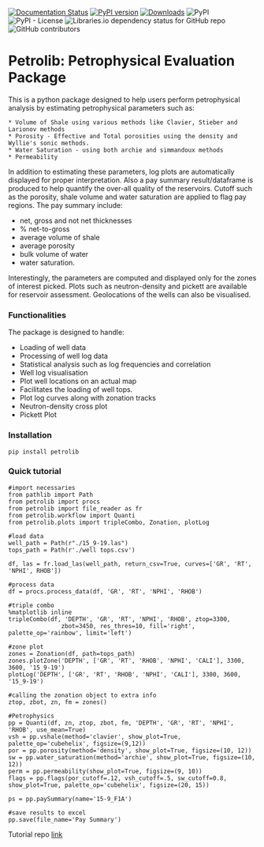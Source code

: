 [![Documentation Status](https://readthedocs.org/projects/petrolib/badge/?version=latest)](https://petrolib.readthedocs.io/en/latest/?badge=latest) [![PyPI version](https://badge.fury.io/py/petrolib.svg)](https://badge.fury.io/py/petrolib) [![Downloads](https://static.pepy.tech/badge/petrolib)](https://pepy.tech/project/petrolib) ![PyPI](https://img.shields.io/pypi/v/petrolib) ![PyPI - License](https://img.shields.io/pypi/l/petrolib) ![Libraries.io dependency status for GitHub repo](https://img.shields.io/librariesio/github/joshua-atolagbe/petrolib) ![GitHub contributors](https://img.shields.io/github/contributors/joshua-atolagbe/petrolib)
# Petrolib: Petrophysical Evaluation Package

This is a python package designed to help users perform petrophysical analysis by estimating petrophysical parameters such as:
```
* Volume of Shale using various methods like Clavier, Stieber and Larionov methods
* Porosity - Effective and Total porosities using the density and Wyllie's sonic methods.
* Water Saturation - using both archie and simmandoux methods
* Permeability
```

In addition to estimating these parameters, log plots are automatically displayed for proper interpretation. Also a pay summary result/dataframe is produced to help quantify the over-all quality of the reservoirs. Cutoff such as the porosity, shale volume and water saturation are applied to flag pay regions. The pay summary include:

* net, gross and not net thicknesses
* % net-to-gross 
* average volume of shale
* average porosity
* bulk volume of water
* water saturation.

Interestingly, the parameters are computed and displayed only for the zones of interest picked. Plots such as neutron-density and pickett are available for reservoir assessment. Geolocations of the wells can also be visualised.

### Functionalities

The package is designed to handle:

* Loading of well data
* Processing of well log data
* Statistical analysis such as log frequencies and correlation
* Well log visualisation 
* Plot well locations on an actual map
* Facilitates the loading of well tops.
* Plot log curves along with zonation tracks
* Neutron-density cross plot
* Pickett Plot

### Installation

```
pip install petrolib
```


### Quick tutorial
```
#import necessaries
from pathlib import Path
from petrolib import procs
from petrolib import file_reader as fr
from petrolib.workflow import Quanti
from petrolib.plots import tripleCombo, Zonation, plotLog

#load data
well_path = Path(r"./15_9-19.las")
tops_path = Path(r'./well tops.csv')

df, las = fr.load_las(well_path, return_csv=True, curves=['GR', 'RT', 'NPHI', RHOB'])

#process data
df = procs.process_data(df, 'GR', 'RT', 'NPHI', 'RHOB')

#triple combo
%matplotlib inline
tripleCombo(df, 'DEPTH', 'GR', 'RT', 'NPHI', 'RHOB', ztop=3300,
               zbot=3450, res_thres=10, fill='right', palette_op='rainbow', limit='left')
               
#zone plot
zones = Zonation(df, path=tops_path)
zones.plotZone('DEPTH', ['GR', 'RT', 'RHOB', 'NPHI', 'CALI'], 3300, 3600, '15_9-19')
plotLog('DEPTH', ['GR', 'RT', 'RHOB', 'NPHI', 'CALI'], 3300, 3600, '15_9-19')

#calling the zonation object to extra info
ztop, zbot, zn, fm = zones()

#Petrophysics
pp = Quanti(df, zn, ztop, zbot, fm, 'DEPTH', 'GR', 'RT', 'NPHI', 'RHOB', use_mean=True)
vsh = pp.vshale(method='clavier', show_plot=True, palette_op='cubehelix', figsize=(9,12))
por = pp.porosity(method='density', show_plot=True, figsize=(10, 12))
sw = pp.water_saturation(method='archie', show_plot=True, figsize=(10, 12))
perm = pp.permeability(show_plot=True, figsize=(9, 10))
flags = pp.flags(por_cutoff=.12, vsh_cutoff=.5, sw_cutoff=0.8, show_plot=True, palette_op='cubehelix', figsize=(20, 15))

ps = pp.paySummary(name='15-9_F1A')

#save results to excel
pp.save(file_name='Pay Summary')
```

Tutorial repo [link](https://github.com/joshua-atolagbe/tutorials)

